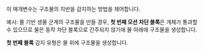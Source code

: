 이 매개변수는 구조물의 지반을 감지하는 방법을 제어합니다.

예시: 물 기반 생물 군계의 구조물을 만들 경우, **첫 번째 모션 차단 블록**은 개체가 통과할 수 있으므로 물은 동작 차단 블록으로 간주되지 않기에 물 아래에 구조물을 생성합니다.

**첫 번째 블록** 감지 유형은 물 위에 구조물을 생성합니다.
